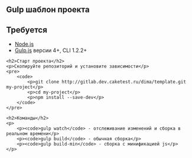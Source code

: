 <article class="markdown-body entry-content">
	<h1>Gulp шаблон проекта</h1>
	<h2>Требуется</h2>
	<ul>
		<li>
			<a href="http://nodes.org" rel="nofollow">Node.js</a>
		</li>
		<li>
			<a href="http://gulpjs.com" rel="nofollow">Gulp.js</a> версии 4+, CLI 1.2.2+
		</li>
	</ul>

	<h2>Старт проекта</h2>
	<p>Скопируйте репозиторий и установите зависимости</p>
	<pre>
		<code>
			<p>git clone http://gitlab.dev.caketest.ru/dima/template.git my-project</p>
			<p>cd my-project</p>
			<p>npm install --save-dev</p>
		</code>
	</pre>

	<h2>Команды</h2>
	<p>
		<p><code>gulp watch</code> - отслеживание изменений и сборка в реальном времени</p>
		<p><code>gulp build</code> - обычная сборка</p>
		<p><code>gulp build-min</code> - сборка с минификацией js</p>
	</p>
</article>

